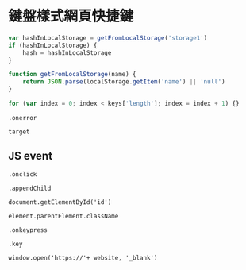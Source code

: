 # 鍵盤樣式網頁快捷鍵 







```js
var hashInLocalStorage = getFromLocalStorage('storage1')
if (hashInLocalStorage) {
    hash = hashInLocalStorage
}

function getFromLocalStorage(name) {
    return JSON.parse(localStorage.getItem('name') || 'null')
}

```





```js
for (var index = 0; index < keys['length']; index = index + 1) {}
```



`.onerror`

`target`



## JS event

`.onclick`



`.appendChild`

`document.getElementById('id')`

`element.parentElement.className`



`.onkeypress` 

`.key`



`window.open('https://'+ website, '_blank')`







